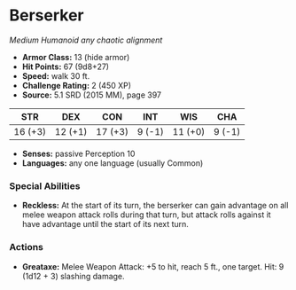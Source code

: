 # Berserker

*Medium* *Humanoid* *any chaotic alignment*

- **Armor Class:** 13 (hide armor)
- **Hit Points:** 67 (9d8+27)
- **Speed:** walk 30 ft.
- **Challenge Rating:** 2 (450 XP)
- **Source:** 5.1 SRD (2015 MM), page 397

| STR | DEX | CON | INT | WIS | CHA |
| --- | --- | --- | --- | --- | --- |
| 16 (+3) | 12 (+1) | 17 (+3) | 9 (-1) | 11 (+0) | 9 (-1) |

- **Senses:** passive Perception 10
- **Languages:** any one language (usually Common)

### Special Abilities

- **Reckless:** At the start of its turn, the berserker can gain advantage on all melee weapon attack rolls during that turn, but attack rolls against it have advantage until the start of its next turn.

### Actions

- **Greataxe:** Melee Weapon Attack: +5 to hit, reach 5 ft., one target. Hit: 9 (1d12 + 3) slashing damage.


